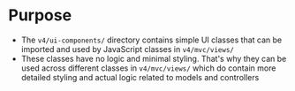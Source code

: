 # Purpose
- The `v4/ui-components/` directory contains simple UI classes that can be imported and used by JavaScript classes in `v4/mvc/views/`
- These classes have no logic and minimal styling. That's why they can be used across different classes in `v4/mvc/views/` which do contain more detailed
  styling and actual logic related to models and controllers
